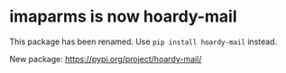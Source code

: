 # imaparms is now hoardy-mail

This package has been renamed. Use `pip install hoardy-mail` instead.

New package: https://pypi.org/project/hoardy-mail/
